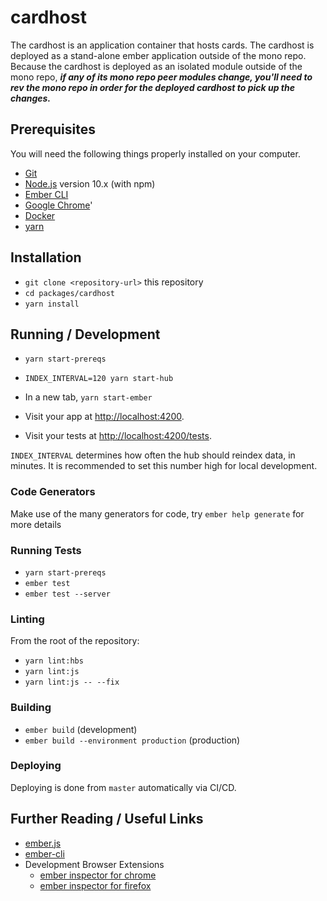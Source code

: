 # cardhost

The cardhost is an application container that hosts cards. The cardhost is deployed as a stand-alone ember application outside of the mono repo. Because the cardhost is deployed as an isolated module outside of the mono repo, ***if any of its mono repo peer modules change, you'll need to rev the mono repo in order for the deployed cardhost to pick up the changes.***

## Prerequisites

You will need the following things properly installed on your computer.

* [Git](https://git-scm.com/)
* [Node.js](https://nodejs.org/) version 10.x (with npm)
* [Ember CLI](https://ember-cli.com/)
* [Google Chrome](https://google.com/chrome/)'
* [Docker](https://www.docker.com/products/docker-desktop)
* [yarn](https://yarnpkg.com/lang/en/)

## Installation

* `git clone <repository-url>` this repository
* `cd packages/cardhost`
* `yarn install`

## Running / Development

* `yarn start-prereqs`
* `INDEX_INTERVAL=120 yarn start-hub`
* In a new tab, `yarn start-ember`


* Visit your app at [http://localhost:4200](http://localhost:4200).
* Visit your tests at [http://localhost:4200/tests](http://localhost:4200/tests).

`INDEX_INTERVAL` determines how often the hub should reindex data, in minutes.
It is recommended to set this number high for local development.

### Code Generators

Make use of the many generators for code, try `ember help generate` for more details

### Running Tests

* `yarn start-prereqs`
* `ember test`
* `ember test --server`

### Linting

From the root of the repository:

* `yarn lint:hbs`
* `yarn lint:js`
* `yarn lint:js -- --fix`

### Building

* `ember build` (development)
* `ember build --environment production` (production)

### Deploying

Deploying is done from `master` automatically via CI/CD.

## Further Reading / Useful Links

* [ember.js](https://emberjs.com/)
* [ember-cli](https://ember-cli.com/)
* Development Browser Extensions
  * [ember inspector for chrome](https://chrome.google.com/webstore/detail/ember-inspector/bmdblncegkenkacieihfhpjfppoconhi)
  * [ember inspector for firefox](https://addons.mozilla.org/en-US/firefox/addon/ember-inspector/)
